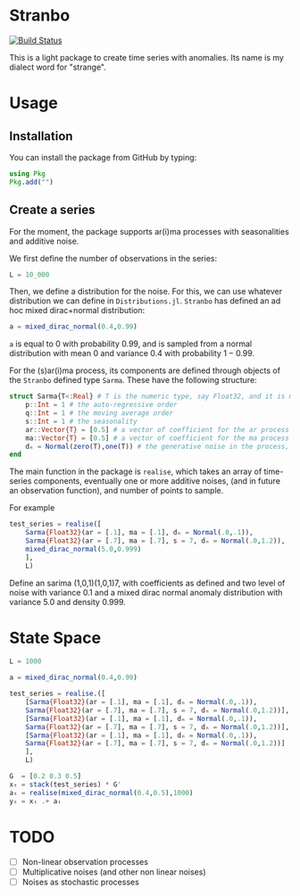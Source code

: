 # Stranbo

[![Build Status](https://github.com/gvdr/Stranbo.jl/actions/workflows/CI.yml/badge.svg?branch=main)](https://github.com/gvdr/Stranbo.jl/actions/workflows/CI.yml?query=branch%3Amain)


This is a light package to create time series with anomalies. Its name is my dialect word for "strange".

# Usage

## Installation

You can install the package from GitHub by typing:

```Julia
using Pkg
Pkg.add("")
```

## Create a series

For the moment, the package supports ar(i)ma processes with seasonalities and additive noise.

We first define the number of observations in the series:

```Julia
L = 10_000
```

Then, we define a distribution for the noise. For this, we can use whatever distribution we can define in `Distributions.jl`. `Stranbo` has defined an ad hoc mixed dirac+normal distribution:

```Julia
a = mixed_dirac_normal(0.4,0.99)
```

`a` is equal to $0$ with probability $0.99$, and is sampled from a normal distribution with mean 0 and variance $0.4$ with probability $1-0.99$.

For the (s)ar(i)ma process, its components are defined through objects of the `Stranbo` defined type `Sarma`.
These have the following structure:
```Julia
struct Sarma{T<:Real} # T is the numeric type, say Float32, and it is mandatory
    p::Int = 1 # the auto-regressive order
    q::Int = 1 # the moving average order
    s::Int = 1 # the seasonality 
    ar::Vector{T} = [0.5] # a vector of coefficient for the ar process
    ma::Vector{T} = [0.5] # a vector of coefficient for the ma process
    dₙ = Normal(zero(T),one(T)) # the generative noise in the process, defaulting to a standard Normal
end
```

The main function in the package is `realise`, which takes an array of time-series components, eventually one or more additive noises, (and in future an observation function), and number of points to sample.

For example

```Julia
test_series = realise([
    Sarma{Float32}(ar = [.1], ma = [.1], dₙ = Normal(.0,.1)),
    Sarma{Float32}(ar = [.7], ma = [.7], s = 7, dₙ = Normal(.0,1.2)),
    mixed_dirac_normal(5.0,0.999)
    ], 
    L)
```

Define an sarima (1,0,1)(1,0,1)7, with coefficients as defined and two level of noise with variance $0.1$ and a mixed dirac normal anomaly distribution with variance 5.0 and density 0.999.

# State Space

```Julia
L = 1000

a = mixed_dirac_normal(0.4,0.99)

test_series = realise.([
    [Sarma{Float32}(ar = [.1], ma = [.1], dₙ = Normal(.0,.1)),
    Sarma{Float32}(ar = [.7], ma = [.7], s = 7, dₙ = Normal(.0,1.2))],
    [Sarma{Float32}(ar = [.1], ma = [.1], dₙ = Normal(.0,.1)),
    Sarma{Float32}(ar = [.7], ma = [.7], s = 7, dₙ = Normal(.0,1.2))],
    [Sarma{Float32}(ar = [.1], ma = [.1], dₙ = Normal(.0,.1)),
    Sarma{Float32}(ar = [.7], ma = [.7], s = 7, dₙ = Normal(.0,1.2))]
    ], 
    L)

G  = [0.2 0.3 0.5]
xₜ = stack(test_series) * G'
aₜ = realise(mixed_dirac_normal(0.4,0.5),1000)
yₜ = xₜ .+ aₜ
```

# TODO

- [ ] Non-linear observation processes
- [ ] Multiplicative noises (and other non linear noises)
- [ ] Noises as stochastic processes

